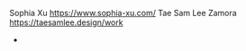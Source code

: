 <name> <portfolio link>
  Sophia Xu <https://www.sophia-xu.com/>
  Tae Sam Lee Zamora https://taesamlee.design/work
 
*
